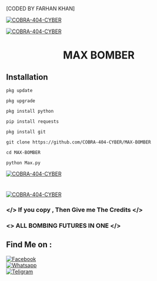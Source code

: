[CODED BY FARHAN KHAN]

<a href="#"><img title="COBRA-404-CYBER" src="https://i.top4top.io/p_26107it3q0.jpg"></a>

<a href="#"><img title="COBRA-404-CYBER" src="https://img.shields.io/badge/AUTHOR-FARHAN%20KHAN-red"></a>

<h1 align="center">MAX BOMBER</h1>


## <b>Installation</b>

```
pkg update

pkg upgrade

pkg install python

pip install requests

pkg install git

git clone https://github.com/COBRA-404-CYBER/MAX-BOMBER

cd MAX-BOMBER

python Max.py

```

<a href="#"><img title="COBRA-404-CYBER" src="https://j.top4top.io/p_2610okz360.jpg"></a>
<h1 align="center"></h1>
<a href="#"><img title="COBRA-404-CYBER" src="https://e.top4top.io/p_26108xct30.jpg"></a>

### </> If you copy , Then Give me The Credits </>

### <\> ALL BOMBING FUTURES IN ONE </>

## Find Me on :

[![Facebook](https://img.shields.io/badge/Facebook-FARHAN%20KHAN-blue)](https://www.facebook.com/virtua.jhonny.sins?mibextid=ZbWKwL)</br>
[![Whatsapp](https://img.shields.io/badge/WHATSAPP-FARHAN%20KHAN-green)](https://wa.me/+8801838847447?text=)</br>
[![Teligram](https://img.shields.io/badge/TELIGRAM-C08r4-blue)](t.me/C08r4)</br>
